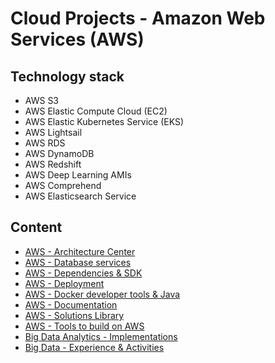 # Cloud Projects - Amazon Web Services (AWS)

## Technology stack
* AWS S3
* AWS Elastic Compute Cloud (EC2)
* AWS Elastic Kubernetes Service (EKS)
* AWS Lightsail
* AWS RDS
* AWS DynamoDB
* AWS Redshift
* AWS Deep Learning AMIs
* AWS Comprehend
* AWS Elasticsearch Service
	
## Content
- [AWS - Architecture Center](amazon-aws-architectures/README.md)
- [AWS - Database services](amazon-aws-database-services/README.md)
- [AWS - Dependencies & SDK](amazon-aws-dependencies-sdk/README.md)
- [AWS - Deployment](amazon-aws-deployment/README.md)
- [AWS - Docker developer tools & Java](amazon-aws-docker-developer-tools-java/README.md)
- [AWS - Documentation](amazon-aws-documentation/README.md)
- [AWS - Solutions Library](amazon-aws-solutions-library/README.md)
- [AWS - Tools to build on AWS](amazon-aws-tools-to-build-on-aws/README.md)
- [Big Data Analytics - Implementations](big-data-analytics-implementations/README.md)
- [Big Data - Experience & Activities](big-data-experience-activities/README.md)
